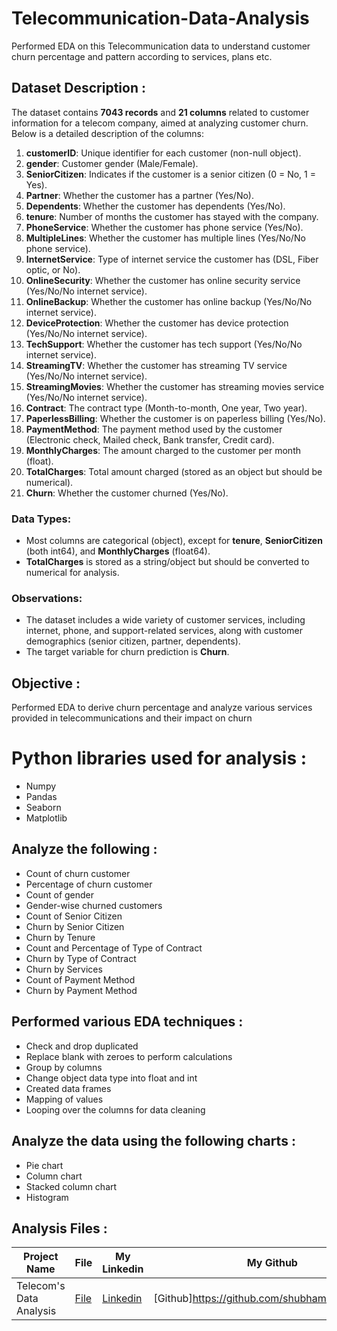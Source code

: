 # Telecommunication-Data-Analysis
Performed EDA on this Telecommunication data to understand customer churn percentage and pattern according to services, plans etc.

## Dataset Description :


The dataset contains **7043 records** and **21 columns** related to customer information for a telecom company, aimed at analyzing customer churn. Below is a detailed description of the columns:

1. **customerID**: Unique identifier for each customer (non-null object).
2. **gender**: Customer gender (Male/Female).
3. **SeniorCitizen**: Indicates if the customer is a senior citizen (0 = No, 1 = Yes).
4. **Partner**: Whether the customer has a partner (Yes/No).
5. **Dependents**: Whether the customer has dependents (Yes/No).
6. **tenure**: Number of months the customer has stayed with the company.
7. **PhoneService**: Whether the customer has phone service (Yes/No).
8. **MultipleLines**: Whether the customer has multiple lines (Yes/No/No phone service).
9. **InternetService**: Type of internet service the customer has (DSL, Fiber optic, or No).
10. **OnlineSecurity**: Whether the customer has online security service (Yes/No/No internet service).
11. **OnlineBackup**: Whether the customer has online backup (Yes/No/No internet service).
12. **DeviceProtection**: Whether the customer has device protection (Yes/No/No internet service).
13. **TechSupport**: Whether the customer has tech support (Yes/No/No internet service).
14. **StreamingTV**: Whether the customer has streaming TV service (Yes/No/No internet service).
15. **StreamingMovies**: Whether the customer has streaming movies service (Yes/No/No internet service).
16. **Contract**: The contract type (Month-to-month, One year, Two year).
17. **PaperlessBilling**: Whether the customer is on paperless billing (Yes/No).
18. **PaymentMethod**: The payment method used by the customer (Electronic check, Mailed check, Bank transfer, Credit card).
19. **MonthlyCharges**: The amount charged to the customer per month (float).
20. **TotalCharges**: Total amount charged (stored as an object but should be numerical).
21. **Churn**: Whether the customer churned (Yes/No).

### Data Types:
- Most columns are categorical (object), except for **tenure**, **SeniorCitizen** (both int64), and **MonthlyCharges** (float64).
- **TotalCharges** is stored as a string/object but should be converted to numerical for analysis.

### Observations:
- The dataset includes a wide variety of customer services, including internet, phone, and support-related services, along with customer demographics (senior citizen, partner, dependents).
- The target variable for churn prediction is **Churn**.

## Objective :
Performed EDA to derive churn percentage and analyze various services provided in telecommunications and their impact on churn

# Python libraries used for analysis :
* Numpy
* Pandas
* Seaborn
* Matplotlib

## Analyze the following :
* Count of churn customer
* Percentage of churn customer
* Count of gender
* Gender-wise churned customers
* Count of Senior Citizen
* Churn by Senior Citizen
* Churn by Tenure
* Count and Percentage of Type of Contract
* Churn by Type of Contract
* Churn by Services
* Count of Payment Method
* Churn by Payment Method

## Performed various EDA techniques :
* Check and drop duplicated
* Replace blank with zeroes to perform calculations
* Group by columns
* Change object data type into float and int
* Created data frames
* Mapping of values
* Looping over the columns for data cleaning

## Analyze the data using the following charts :
* Pie chart
* Column chart
* Stacked column chart
* Histogram


## Analysis Files : 
| Project Name | File | My Linkedin | My Github |
|-|-|-|-|
|Telecom's Data Analysis| [File]() | [Linkedin](https://www.linkedin.com/in/shubhammeshram01/) | [Github]https://github.com/shubhammeshram01() |
